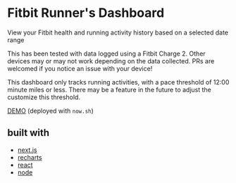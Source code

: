 # Fitbit Runner's Dashboard
View your Fitbit health and running activity history based on a selected date range

This has been tested with data logged using a Fitbit Charge 2. Other devices may or may not work depending on the data collected. PRs are welcomed if you notice an issue with your device!

This dashboard only tracks running activities, with a pace threshold of 12:00 minute miles or less. There may be a feature in the future to adjust the customize this threshold.

[DEMO](https://fitbit-rsiykgocqr.now.sh/) (deployed with `now.sh`)

## built with
* [next.js](https://github.com/zeit/next.js)
* [recharts](https://github.com/recharts/recharts)
* [react](https://github.com/facebook/react)
* [node](https://github.com/nodejs/node)

